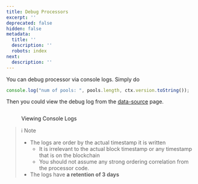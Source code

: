 ```yaml
---
title: Debug Processors
excerpt: ''
deprecated: false
hidden: false
metadata:
  title: ''
  description: ''
  robots: index
next:
  description: ''
---
```

You can debug processor via console logs. Simply do

```typescript
console.log("num of pools: ", pools.length, ctx.version.toString());
```

Then you could view the debug log from the [data-source](data-source "mention") page.

<figure>
  <img src="https://raw.githubusercontent.com/sentioxyz/docs/main/.gitbook/assets/console.gif" alt="" />
  <figcaption>
    <p>Viewing Console Logs</p>
  </figcaption>
</figure>

> ℹ️ Note
>
> * The logs are order by the actual timestamp it is written
>   * It is irrelevant to the actual block timestamp or any timestamp that is on the blockchain
>   * You should not assume any strong ordering correlation from the processor code.
> * The logs have **a retention of 3 days**